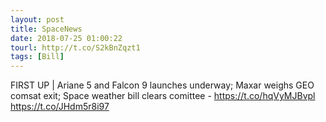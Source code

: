 ```yaml
---
layout: post
title: SpaceNews
date: 2018-07-25 01:00:22
tourl: http://t.co/S2kBnZqzt1
tags: [Bill]
---
```

FIRST UP | Ariane 5 and Falcon 9 launches underway; Maxar weighs GEO comsat exit; Space weather bill clears comittee - https://t.co/hqVyMJBvpl https://t.co/JHdm5r8i97